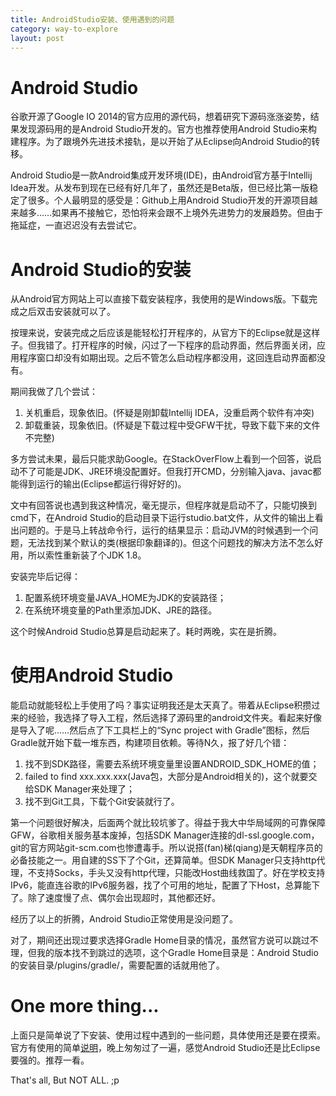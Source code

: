 ```yaml
---
title: AndroidStudio安装、使用遇到的问题
category: way-to-explore
layout: post
---
```


# Android Studio
谷歌开源了Google IO 2014的官方应用的源代码，想着研究下源码涨涨姿势，结果发现源码用的是Android Studio开发的。官方也推荐使用Android Studio来构建程序。为了跟境外先进技术接轨，是以开始了从Eclipse向Android Studio的转移。

Android Studio是一款Android集成开发环境(IDE)，由Android官方基于Intellij Idea开发。从发布到现在已经有好几年了，虽然还是Beta版，但已经比第一版稳定了很多。个人最明显的感受是：Github上用Android Studio开发的开源项目越来越多……如果再不接触它，恐怕将来会跟不上境外先进势力的发展趋势。但由于拖延症，一直迟迟没有去尝试它。

# Android Studio的安装
从Android官方网站上可以直接下载安装程序，我使用的是Windows版。下载完成之后双击安装就可以了。

按理来说，安装完成之后应该是能轻松打开程序的，从官方下的Eclipse就是这样子。但我错了。打开程序的时候，闪过了一下程序的启动界面，然后界面关闭，应用程序窗口却没有如期出现。之后不管怎么启动程序都没用，这回连启动界面都没有。

期间我做了几个尝试：
1. 关机重启，现象依旧。(怀疑是刚卸载Intellij IDEA，没重启两个软件有冲突)
2. 卸载重装，现象依旧。(怀疑是下载过程中受GFW干扰，导致下载下来的文件不完整)

多方尝试未果，最后只能求助Google。在StackOverFlow上看到一个回答，说启动不了可能是JDK、JRE环境没配置好。但我打开CMD，分别输入java、javac都能得到运行的输出(Eclipse都运行得好好的)。

文中有回答说也遇到我这种情况，毫无提示，但程序就是启动不了，只能切换到cmd下，在Android Studio的启动目录下运行studio.bat文件，从文件的输出上看出问题的。于是马上转战命令行，运行的结果显示：启动JVM的时候遇到一个问题，无法找到某个默认的类(根据印象翻译的)。但这个问题找的解决方法不怎么好用，所以索性重新装了个JDK 1.8。

安装完毕后记得：
1. 配置系统环境变量JAVA_HOME为JDK的安装路径；
2. 在系统环境变量的Path里添加JDK、JRE的路径。

这个时候Android Studio总算是启动起来了。耗时两晚，实在是折腾。

# 使用Android Studio
能启动就能轻松上手使用了吗？事实证明我还是太天真了。带着从Eclipse积攒过来的经验，我选择了导入工程，然后选择了源码里的android文件夹。看起来好像是导入了呢……然后点了下工具栏上的“Sync project with Gradle”图标，然后Gradle就开始下载一堆东西，构建项目依赖。等待N久，报了好几个错：
1. 找不到SDK路径，需要去系统环境变量里设置ANDROID_SDK_HOME的值；
2. failed to find xxx.xxx.xxx(Java包，大部分是Android相关的)，这个就要交给SDK Manager来处理了；
3. 找不到Git工具，下载个Git安装就行了。

第一个问题很好解决，后面两个就比较坑爹了。得益于我大中华局域网的可靠保障GFW，谷歌相关服务基本废掉，包括SDK Manager连接的dl-ssl.google.com，git的官方网站git-scm.com也惨遭毒手。所以说搭(fan)梯(qiang)是天朝程序员的必备技能之一。用自建的SS下了个Git，还算简单。但SDK Manager只支持http代理，不支持Socks，手头又没有http代理，只能改Host曲线救国了。好在学校支持IPv6，能直连谷歌的IPv6服务器，找了个可用的地址，配置了下Host，总算能下了。除了速度慢了点、偶尔会出现超时，其他都还好。

经历了以上的折腾，Android Studio正常使用是没问题了。

对了，期间还出现过要求选择Gradle Home目录的情况，虽然官方说可以跳过不理，但我的版本找不到跳过的选项，这个Gradle Home目录是：Android Studio的安装目录/plugins/gradle/，需要配置的话就用他了。

# One more thing...
上面只是简单说了下安装、使用过程中遇到的一些问题，具体使用还是要在摸索。官方有使用的简单[说明](http://developer.android.com/sdk/installing/studio.html)，晚上匆匆过了一遍，感觉Android Studio还是比Eclipse要强的。推荐一看。

That's all, But NOT ALL. ;p
